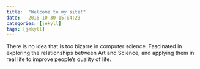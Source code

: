 ```yaml
---
title:  "Welcome to my site!"
date:   2016-10-30 15:04:23
categories: [jekyll]
tags: [jekyll]
---
```


There is no idea that is too bizarre in computer science. Fascinated in exploring the relationships between Art and Science, and applying them in real life to improve people’s quality of life. 